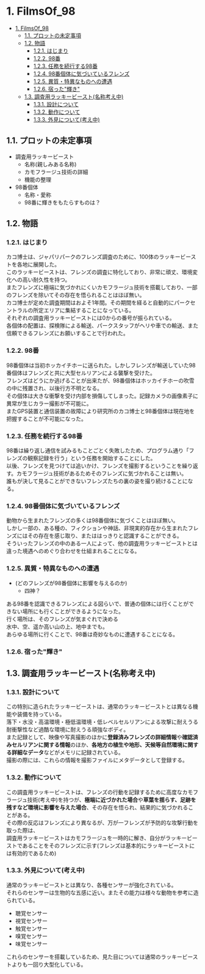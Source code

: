 # 1. FilmsOf_98

- [1. FilmsOf\_98](#1-filmsof_98)
  - [1.1. プロットの未定事項](#11-プロットの未定事項)
  - [1.2. 物語](#12-物語)
    - [1.2.1. はじまり](#121-はじまり)
    - [1.2.2. 98番](#122-98番)
    - [1.2.3. 任務を続行する98番](#123-任務を続行する98番)
    - [1.2.4. 98番個体に気づいているフレンズ](#124-98番個体に気づいているフレンズ)
    - [1.2.5. 異質・特異なものへの遭遇](#125-異質特異なものへの遭遇)
    - [1.2.6. 宿った"輝き"](#126-宿った輝き)
  - [1.3. 調査用ラッキービースト(名称考え中)](#13-調査用ラッキービースト名称考え中)
    - [1.3.1. 設計について](#131-設計について)
    - [1.3.2. 動作について](#132-動作について)
    - [1.3.3. 外見について(考え中)](#133-外見について考え中)

## 1.1. プロットの未定事項

- 調査用ラッキービースト
  - 名称(親しみある名称)
  - カモフラージュ技術の詳細
  - 機能の整理
- 98番個体
  - 名称・愛称
  - 98番に輝きをもたらすものは？

## 1.2. 物語

### 1.2.1. はじまり

カコ博士は、ジャパリパークのフレンズ調査のために、100体のラッキービーストを各地に展開した。  
このラッキービーストは、フレンズの調査に特化しており、非常に頑丈、環境変化への高い耐久性を持つ。  
またフレンズに極端に気づかれにくいカモフラージュ技術を搭載しており、一部のフレンズを除いてその存在を悟られることはほぼ無い。  
カコ博士が定めた調査期間はおよそ1年間。その期間を経ると自動的にパークセントラルの所定エリアに集結することになっている。  
それぞれの調査用ラッキービーストには0からの番号が振られている。  
各個体の配置は、探検隊による輸送、パークスタッフがヘリや車での輸送、また信頼できるフレンズにお願いすることで行われた。

### 1.2.2. 98番

98番個体は当初ホッカイチホーに送られた。しかしフレンズが輸送していた98番個体はフレンズと共に大型セルリアンによる襲撃を受けた。  
フレンズはどうにか逃げることが出来たが、98番個体はホッカイチホーの吹雪の中に残置され、以後行方不明となる。  
その個体は大きな衝撃を受け内部を損傷してしまった。記録カメラの画像素子に異常が生じカラー撮影が不可能に。  
またGPS装置と通信装置の故障により研究所のカコ博士と98番個体は現在地を把握することが不可能になった。  

### 1.2.3. 任務を続行する98番

98番は繰り返し通信を試みるもことごとく失敗したため、プログラム通り「フレンズの観察記録を行う」という任務を開始することにした。  
以後、フレンズを見つけては追いかけ、フレンズを撮影するということを繰り返す。カモフラージュ技術があるためそのフレンズに気づかれることは無い。  
誰もが決して見ることができないフレンズたちの裏の姿を撮り続けることになる。

### 1.2.4. 98番個体に気づいているフレンズ

動物から生まれたフレンズの多くは98番個体に気づくことはほぼ無い。  
しかし一部の、ある種の、フィクションや神話、非現実的存在から生まれたフレンズにはその存在を感じ取り、またははっきりと認識することができる。  
そういったフレンズの中のある一人によって、他の調査用ラッキービーストとは違った境遇へのめぐり合わせを仕組まれることになる。

### 1.2.5. 異質・特異なものへの遭遇

- (どのフレンズが98番個体に影響を与えるのか)
  - 四神？

ある98番を認識できるフレンズによる図らいで、普通の個体には行くことができない場所にも行くことができるようになった。  
行く場所は、そのフレンズが気まぐれで決める  
水中、空、遥か高い山の上、地中までも。  
あらゆる場所に行くことで、98番は奇妙なものに遭遇することになる。

### 1.2.6. 宿った"輝き"

## 1.3. 調査用ラッキービースト(名称考え中)

### 1.3.1. 設計について

この特別に造られたラッキービーストは、通常のラッキービーストとは異なる機能や装備を持っている。  
落下・水没・高温環境・極低温環境・低レベルセルリアンによる攻撃に耐えうる耐衝撃性など過酷な環境に耐えうる頑強なボディ。  
また記録として、映像や写真撮影のほかに**登録済みフレンズの詳細情報**や**確認済みセルリアンに関する情報**のほか、**各地方の植生や地形、天候等自然環境に関する詳細なデータ**などがメモリに記録されている。  
撮影の際には、これらの情報を撮影ファイルにメタデータとして登録する。

### 1.3.2. 動作について

この調査用ラッキービーストは、フレンズの行動を記録するために高度なカモフラージュ技術(考え中)を持つが、**極端に近づかれた場合**や**草葉を揺らす、足跡を残すなど環境に影響を与えた場合**、その存在を悟られ、結果的に気づかれることがある。  
その際の反応はフレンズにより異なるが、万が一フレンズが予防的な攻撃行動を取った際は、  
調査用ラッキービーストはカモフラージュを一時的に解き、自分がラッキービーストであることをそのフレンズに示す(フレンズは基本的にラッキービーストには有効的であるため)

### 1.3.3. 外見について(考え中)

通常のラッキービーストとは異なり、各種センサーが強化されている。  
それらのセンサーは生物的な五感に近い。またその能力は様々な動物を参考に造られている。

- 聴覚センサー
- 視覚センサー
- 触覚センサー
- 嗅覚センサー
- 味覚センサー

これらのセンサーを搭載しているため、見た目については通常のラッキービーストよりも一回り大型化している。
